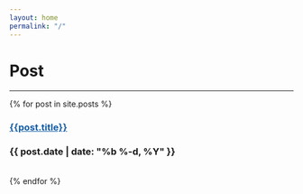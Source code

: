 ```yaml
---
layout: home
permalink: "/"
---
```


<div class="hero-body" >
		<div class="container">
			<h1 class="title">Post</h1>
			<hr>
				{% for post in site.posts %}
					<br>
					<h3  class="title is-3">
						<a href="{{post.url | prepend: site.baseurl}}" style="color: #145ea8;"> 
							{{post.title}}
						</a>
					</h3>	
					<h3 class="subtitle">
						<span class="post-meta"> 
							{{ post.date | date: "%b %-d, %Y" }}
						</span>
					</h3>
					<br>
				{% endfor %} 
		</div>
</div>